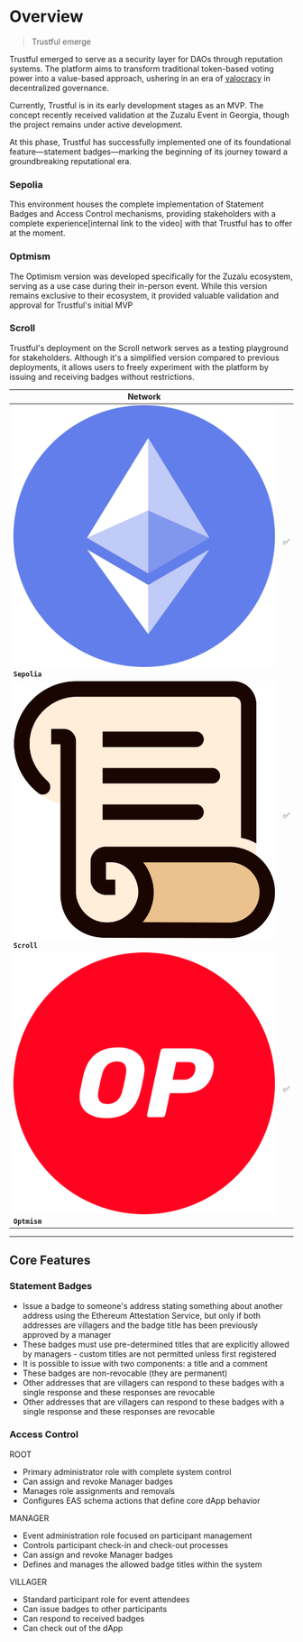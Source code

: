 # Overview

> Trustful emerge

Trustful emerged to serve as a security layer for DAOs through reputation systems. The platform aims to transform traditional token-based voting power into a value-based approach, ushering in an era of [valocracy](https://mirror.xyz/research.blockful.eth/Ht7raeMRhVNg64X-uHJ3vowmox2Dx8_OPMWVWPnkVyI) in decentralized governance.

Currently, Trustful is in its early development stages as an MVP. The concept recently received validation at the Zuzalu Event in Georgia, though the project remains under active development.&#x20;

At this phase, Trustful has successfully implemented one of its foundational feature—statement badges—marking the beginning of its journey toward a groundbreaking reputational era.

### Sepolia

This environment houses the complete implementation of Statement Badges and Access Control mechanisms, providing stakeholders with a complete experience\[internal link to the video] with that Trustful has to offer at the moment.

### Optmism

The Optimism version was developed specifically for the Zuzalu ecosystem, serving as a use case during their in-person event. While this version remains exclusive to their ecosystem, it provided valuable validation and approval for Trustful's initial MVP

### Scroll

Trustful's deployment on the Scroll network serves as a testing playground for stakeholders. Although it's a simplified version compared to previous deployments, it allows users to freely experiment with the platform by issuing and receiving badges without restrictions.

<table data-view="cards"><thead><tr><th>Network</th><th></th></tr></thead><tbody><tr><td><img src="../.gitbook/assets/sepolia_ethereum_logo.png" alt="" data-size="line"> <strong><code>Sepolia</code></strong></td><td>                    ✅</td></tr><tr><td><img src="../.gitbook/assets/scroll_icon.png" alt="" data-size="line"><strong><code>Scroll</code></strong></td><td>                    ✅</td></tr><tr><td><img src="../.gitbook/assets/optimism-ethereum-op-logo.png" alt="" data-size="line"> <strong><code>Optmism</code></strong></td><td>                    ✅</td></tr></tbody></table>

***

## Core Features

### Statement Badges

* Issue a badge to someone's address stating something about another address using the Ethereum Attestation Service, but only if both addresses are villagers and the badge title has been previously approved by a manager
* These badges must use pre-determined titles that are explicitly allowed by managers - custom titles are not permitted unless first registered
* It is possible to issue with two components: a title and a comment
* These badges are non-revocable (they are permanent)
* Other addresses that are villagers can respond to these badges with a single response and these responses are revocable
* Other addresses that are villagers can respond to these badges with a single response and these responses are revocable

### Access Control

ROOT

* Primary administrator role with complete system control
* Can assign and revoke Manager badges
* Manages role assignments and removals
* Configures EAS schema actions that define core dApp behavior

MANAGER

* Event administration role focused on participant management
* Controls participant check-in and check-out processes
* Can assign and revoke Manager badges
* Defines and manages the allowed badge titles within the system

VILLAGER

* Standard participant role for event attendees
* Can issue badges to other participants
* Can respond to received badges
* Can check out of the dApp

